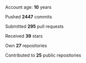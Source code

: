 Account age: **10** years

Pushed **2447** commits

Submitted **295** pull requests

Received **39** stars

Own **27** repositories

Contributed to **25** public repositories
